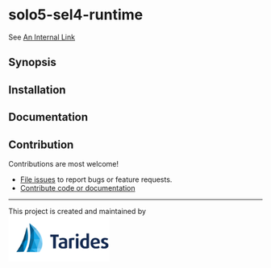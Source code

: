 # solo5-sel4-runtime

See [An Internal Link](/docs/USING.md)

## Synopsis

<!-- TODO -->

## Installation

<!-- TODO -->

## Documentation

<!-- TODO -->

## Contribution

Contributions are most welcome!

<!-- TODO -->
- [File issues](${ISSUE_URL}) to report bugs or feature requests.
- [Contribute code or documentation](./CONTRIBUTING.md)

---

This project is created and maintained by\
<a href="https://tarides.com/"><img src="./res/Tarides.svg" width="200" alt="Tarides" /></a>

